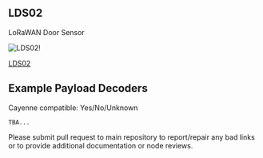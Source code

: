 ## LDS02

LoRaWAN Door Sensor

![LDS02!](https://www.dragino.com/media/k2/items/cache/f8091000de3f026d209837e21bc2e700_L.jpg)

[LDS02](https://www.dragino.com/products/lorawan-nb-iot-door-sensor-water-leak/item/181-lds02.html)

## Example Payload Decoders
Cayenne compatible: Yes/No/Unknown

```
TBA...
```

Please submit pull request to main repository to report/repair any bad links or to provide additional documentation or node reviews.